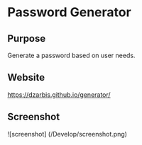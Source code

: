 # Password Generator

## Purpose
Generate a password based on user needs.

## Website
https://dzarbis.github.io/generator/

## Screenshot
![screenshot] (/Develop/screenshot.png)
